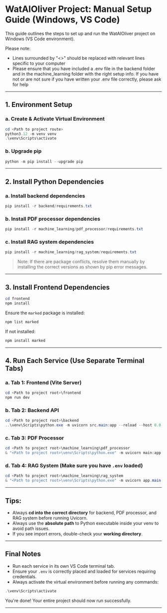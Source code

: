 # WatAIOliver Project: Manual Setup Guide (Windows, VS Code)

This guide outlines the steps to set up and run the WatAIOliver project on Windows (VS Code environment).

Please note: 
- Lines surrounded by "<>" should be replaced with relevant lines specific to your computer
- Please ensure that you have included a .env file in the backend folder and in the machine_learning folder with the right setup info. If you have not or are not sure if you have written your .env file correctly, please ask for help

---

## 1. Environment Setup

### a. Create & Activate Virtual Environment

```powershell
cd <Path to project route>
python3.12 -m venv venv
.\venv\Scripts\activate
```

### b. Upgrade pip

```powershell
python -m pip install --upgrade pip
```

---

## 2. Install Python Dependencies 

### a. Install backend dependencies

```powershell
pip install -r backend/requirements.txt
```

### b. Install PDF processor dependencies

```powershell
pip install -r machine_learning/pdf_processor/requirements.txt
```

### c. Install RAG system dependencies

```powershell
pip install -r machine_learning/rag_system/requirements.txt
```

> Note: If there are package conflicts, resolve them manually by installing the correct versions as shown by pip error messages.

---

## 3. Install Frontend Dependencies

```powershell
cd frontend
npm install
```

Ensure the `marked` package is installed:

```powershell
npm list marked
```

If not installed:

```powershell
npm install marked
```

---

## 4. Run Each Service (Use Separate Terminal Tabs)

### a. Tab 1: Frontend (Vite Server)

```powershell
cd <Path to project root>\frontend
npm run dev
```

### b. Tab 2: Backend API

```powershell
cd <Path to project root>\backend
..\venv\Scripts\python.exe -m uvicorn src.main:app --reload --host 0.0.0.0 --port 8000
```

### c. Tab 3: PDF Processor

```powershell
cd <Path to project root>\machine_learning\pdf_processor
& "<Path to project root>\venv\Scripts\python.exe" -m uvicorn main:app --reload --host 0.0.0.0 --port 8001
```

### d. Tab 4: RAG System (Make sure you have `.env` loaded)

```powershell
cd <Path to project root>\machine_learning\rag_system
& "<Path to project root>\venv\Scripts\python.exe" -m uvicorn app.main:app --reload --host 0.0.0.0 --port 8002
```

---

## Tips:

* Always **cd into the correct directory** for backend, PDF processor, and RAG system before running Uvicorn.
* Always use the **absolute path** to Python executable inside your venv to avoid path issues.
* If you see import errors, double-check your **working directory**.

---

## Final Notes

* Run each service in its own VS Code terminal tab.
* Ensure your `.env` is correctly placed and loaded for services requiring credentials.
* Always activate the virtual environment before running any commands:

```powershell
.\venv\Scripts\activate
```

You're done! Your entire project should now run successfully.

---